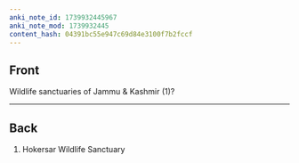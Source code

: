 ```yaml
---
anki_note_id: 1739932445967
anki_note_mod: 1739932445
content_hash: 04391bc55e947c69d84e3100f7b2fccf
---
```


## Front

Wildlife sanctuaries of Jammu & Kashmir (1)?

<hr/>

## Back

1. Hokersar Wildlife Sanctuary